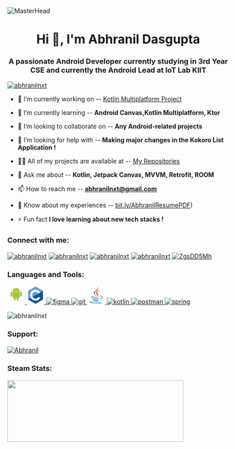 ![MasterHead](https://cdn-images-1.medium.com/fit/t/1600/480/1*zy5IG2inEQSqeWyPJ7vo-g.gif)
<h1 align="center">Hi 👋, I'm Abhranil Dasgupta</h1>
<h3 align="center">A passionate Android Developer currently studying in 3rd Year CSE and currently the Android Lead at IoT Lab KIIT</h3>

<p align="left"> <a href="https://twitter.com/abhranilnxt" target="blank"><img src="https://img.shields.io/twitter/follow/abhranilnxt?logo=twitter&style=for-the-badge" alt="abhranilnxt" /></a> </p>

- 🔭 I’m currently working on -- [Kotlin Multiplatform Project](https://github.com/AbhranilNXT/BlogKMP)

- 🌱 I’m currently learning -- **Android Canvas,Kotlin Multiplatform, Ktor**

- 👯 I’m looking to collaborate on -- **Any Android-related projects**

- 🤝 I’m looking for help with -- **Making major changes in the Kokoro List Application !**

- 👨‍💻 All of my projects are available at -- [My Repositories](https://github.com/AbhranilNXT?tab=repositories)

- 💬 Ask me about -- **Kotlin, Jetpack Canvas, MVVM, Retrofit, ROOM**

- 📫 How to reach me -- **abhranilnxt@gmail.com**

- 📄 Know about my experiences -- [bit.ly/AbhranilResumePDF](https://bit.ly/AbhranilResumePDF))

- ⚡ Fun fact **I love learning about new tech stacks !**

<h3 align="left">Connect with me:</h3>
<p align="left">
<a href="https://twitter.com/abhranilnxt" target="blank"><img align="center" src="https://raw.githubusercontent.com/rahuldkjain/github-profile-readme-generator/master/src/images/icons/Social/twitter.svg" alt="abhranilnxt" height="30" width="40" /></a>
<a href="https://www.linkedin.com/in/abhranildasgupta/" target="blank"><img align="center" src="https://raw.githubusercontent.com/rahuldkjain/github-profile-readme-generator/master/src/images/icons/Social/linked-in-alt.svg" alt="abhranilnxt" height="30" width="40" /></a>
<a href="https://www.instagram.com/abhranil_nxt/" target="blank"><img align="center" src="https://raw.githubusercontent.com/rahuldkjain/github-profile-readme-generator/master/src/images/icons/Social/instagram.svg" alt="abhranilnxt" height="30" width="40" /></a>
<a href="https://www.youtube.com/@abhranilnxt1782" target="blank"><img align="center" src="https://raw.githubusercontent.com/rahuldkjain/github-profile-readme-generator/master/src/images/icons/Social/youtube.svg" alt="abhranilnxt" height="30" width="40" /></a>
<a href="https://discord.gg/ZgsDD5Mh" target="blank"><img align="center" src="https://raw.githubusercontent.com/rahuldkjain/github-profile-readme-generator/master/src/images/icons/Social/discord.svg" alt="ZgsDD5Mh" height="30" width="40" /></a>
</p>

<h3 align="left">Languages and Tools:</h3>
<p align="left"> <a href="https://developer.android.com" target="_blank" rel="noreferrer"> <img src="https://raw.githubusercontent.com/devicons/devicon/master/icons/android/android-original-wordmark.svg" alt="android" width="40" height="40"/> </a> <a href="https://www.cprogramming.com/" target="_blank" rel="noreferrer"> <img src="https://raw.githubusercontent.com/devicons/devicon/master/icons/c/c-original.svg" alt="c" width="40" height="40"/> </a> <a href="https://www.figma.com/" target="_blank" rel="noreferrer"> <img src="https://www.vectorlogo.zone/logos/figma/figma-icon.svg" alt="figma" width="40" height="40"/> </a> <a href="https://git-scm.com/" target="_blank" rel="noreferrer"> <img src="https://www.vectorlogo.zone/logos/git-scm/git-scm-icon.svg" alt="git" width="40" height="40"/> </a> <a href="https://www.java.com" target="_blank" rel="noreferrer"> <img src="https://raw.githubusercontent.com/devicons/devicon/master/icons/java/java-original.svg" alt="java" width="40" height="40"/> </a> <a href="https://kotlinlang.org" target="_blank" rel="noreferrer"> <img src="https://www.vectorlogo.zone/logos/kotlinlang/kotlinlang-icon.svg" alt="kotlin" width="40" height="40"/> </a> <a href="https://postman.com" target="_blank" rel="noreferrer"> <img src="https://www.vectorlogo.zone/logos/getpostman/getpostman-icon.svg" alt="postman" width="40" height="40"/> </a> <a href="https://spring.io/" target="_blank" rel="noreferrer"> <img src="https://www.vectorlogo.zone/logos/springio/springio-icon.svg" alt="spring" width="40" height="40"/> </a> </p>

<p><img align="center" src="https://github-readme-stats.vercel.app/api/top-langs?username=abhranilnxt&show_icons=true&locale=en&layout=compact" alt="abhranilnxt" /></p>

<h3 align="left">Support:</h3>
<p><a href="https://www.buymeacoffee.com/AbhranilNXT"> <img align="center" src="https://cdn.buymeacoffee.com/buttons/v2/default-yellow.png" height="50" width="210" alt="Abhranil" /></a></p>

<h3 align="left">Steam Stats:</h3>
<p><a href="https://steamcommunity.com/id/AbhranilNXT/"> <img align ="centre" width="400" height="140" src="https://card.yuy1n.io/card/76561199089908314/dark,en,badge,group,bg-game,badges,games,screenshots"></p>
